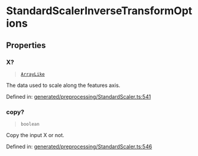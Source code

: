 # StandardScalerInverseTransformOptions

## Properties

### X?

> [`ArrayLike`](../types/ArrayLike.md)

The data used to scale along the features axis.

Defined in:  [generated/preprocessing/StandardScaler.ts:541](https://github.com/transitive-bullshit/scikit-learn-ts/blob/92ab806/packages/sklearn/src/generated/preprocessing/StandardScaler.ts#L541)

### copy?

> `boolean`

Copy the input X or not.

Defined in:  [generated/preprocessing/StandardScaler.ts:546](https://github.com/transitive-bullshit/scikit-learn-ts/blob/92ab806/packages/sklearn/src/generated/preprocessing/StandardScaler.ts#L546)
